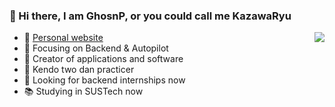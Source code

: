 ### 👋 Hi there, I am GhosnP, or you could call me KazawaRyu      
<!-- ![visitors](https://visitor-badge.glitch.me/badge?page_id=github.com/Kazawaryu&left_color=blue&right_color=red) -->

<img align="right" src="https://github-readme-stats.vercel.app/api?username=Kazawaryu&show_icons=true&icon_color=CE1D2D&text_color=718096&bg_color=ffffff&hide_title=true" />

- 💬 [Personal website](https://kazawaryu-ghosnp.netlify.app)
- :orange_book: Focusing on Backend & Autopilot
- :hammer: Creator of applications and software
- 🥋 Kendo two dan practicer
- 💼 Looking for backend internships now
- 📚 Studying in SUSTech now

<!--
**Kazawaryu/Kazawaryu** is a ✨ _special_ ✨ repository because its `README.md` (this file) appears on your GitHub profile.

Here are some ideas to get you started:

- 🔭 I’m currently working on ...
- 🌱 I’m currently learning ...
- 👯 I’m looking to collaborate on ...
- 🤔 I’m looking for help with ...
- 💬 Ask me about ...
- 📫 How to reach me: ...
- 😄 Pronouns: ...
- ⚡ Fun fact: ...
-->
